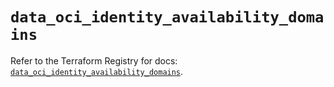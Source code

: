 # `data_oci_identity_availability_domains`

Refer to the Terraform Registry for docs: [`data_oci_identity_availability_domains`](https://registry.terraform.io/providers/oracle/oci/6.18.0/docs/data-sources/identity_availability_domains).
